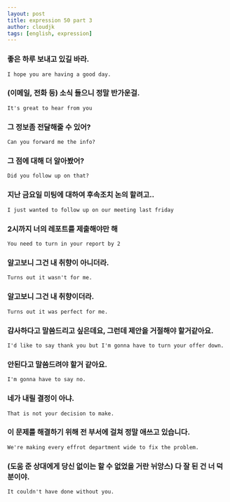 ```yaml
---
layout: post
title: expression 50 part 3
author: cloudjk
tags: [english, expression]
---
```


### 좋은 하루 보내고 있길 바라.

    I hope you are having a good day.

### (이메일, 전화 등) 소식 들으니 정말 반가운걸.

    It's great to hear from you

### 그 정보좀 전달해줄 수 있어?

    Can you forward me the info?

### 그 점에 대해 더 알아봤어?

    Did you follow up on that?

### 지난 금요일 미팅에 대하여 후속조치 논의 할려고..

    I just wanted to follow up on our meeting last friday

### 2시까지 너의 레포트를 제출해야만 해

    You need to turn in your report by 2

### 알고보니 그건 내 취향이 아니더라.

    Turns out it wasn't for me.

### 알고보니 그건 내 취향이더라.

    Turns out it was perfect for me.

### 감사하다고 말씀드리고 싶은데요, 그런데 제안을 거절해야 할거같아요.

    I'd like to say thank you but I'm gonna have to turn your offer down.

### 안된다고 말씀드려야 할거 같아요.

    I'm gonna have to say no.

### 네가 내릴 결정이 아냐.

    That is not your decision to make.

### 이 문제를 해결하기 위해 전 부서에 걸쳐 정말 애쓰고 있습니다.

    We're making every effrot department wide to fix the problem.

### (도움 준 상대에게 당신 없이는 할 수 없었을 거란 뉘앙스) 다 잘 된 건 너 덕분이야.

    It couldn't have done without you.
